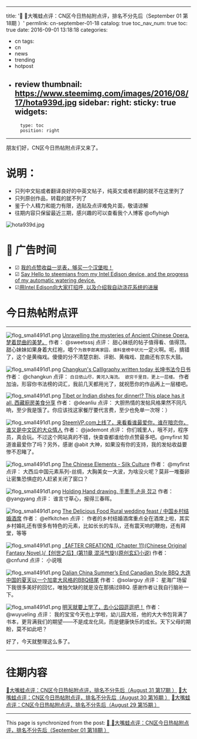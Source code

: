 
---
title: '📌 👾大嘴蛙点评：CN区今日热帖附点评，排名不分先后（September 01 第18期 ）'
permlink: cn-september-01-18
catalog: true
toc_nav_num: true
toc: true
date: 2016-09-01 13:18:18
categories:
- cn
tags:
- cn
- news
- trending
- hotpost
- review
thumbnail: https://www.steemimg.com/images/2016/08/17/hota939d.jpg
sidebar:
    right:
        sticky: true
widgets:
    -
        type: toc
        position: right
---


朋友们好，CN区今日热帖附点评又来了。

# 说明：
* 只列中文贴或者翻译良好的中英文帖子，纯英文或者机翻的就不在这里列了
* 只列原创作品，转载的就不列了
* 鉴于个人精力和能力有限，选贴及点评难免片面，敬请谅解
* 往期内容只保留最近三期，感兴趣的可以查看我个人博客 @oflyhigh

![hota939d.jpg](https://www.steemimg.com/images/2016/08/17/hota939d.jpg)

# 📌 广告时间

* ☑ [我的点赞收益一览表，够买一个汉堡啦！](https://steemit.com/cn/@oflyhigh/6bwaob)
* ☑ [Say Hello to steemians from my Intel Edison device, and the progress of my automatic watering device.](https://steemit.com/life/@oflyhigh/say-hello-to-steemians-from-my-intel-edison-device-and-the-progress-of-my-automatic-watering-device)
* ☑[用Intel Edison向大家打招呼, 以及介绍我自动浇花系统的进展](https://steemit.com/cn/@oflyhigh/intel-edison)


# 今日热帖附点评
****
![flog_small491d1.png](https://www.steemimg.com/images/2016/08/17/flog_small491d1.png)
[Unravelling the mysteries of Ancient Chinese Opera. 梦着昆曲的美梦。](https://steemit.com/art/@sweetsssj/dreaming-of-kunqu-opera)
作者： @sweetsssj
点评： 甜心妹纸的帖子值得看、值得顶。甜心妹妹如果身着大红袍，唱个`为救李郎离家园，谁料皇榜中状元`一定火啊。呃，搞错了，这个是黄梅戏。傻傻的分不清楚京剧、评剧、黄梅戏、昆曲还有京东大鼓。

![flog_small491d1.png](https://www.steemimg.com/images/2016/08/17/flog_small491d1.png)
[Changkun's Calllgraphy written today 长坤书法今日书](https://steemit.com/art/@changkun/changkun-s-calllgraphy-written-today)
作者： @changkun
点评： `白日依山尽，黄河入海流。
欲穷千里目，更上一层楼。` 作者加油，形容你书法榜的词汇，我前几天都用光了，就祝愿你的作品再上一层楼吧。

![flog_small491d1.png](https://www.steemimg.com/images/2016/08/17/flog_small491d1.png)
[Tibet or Indian dishes for dinner!? This place has it all. 西藏廚房美食分享](https://steemit.com/food/@deanliu/tibet-or-indian-dishes-for-dinner-this-place-has-it-all)
作者： @deanliu
点评： 大胆热情的发帖风格果然不同凡响，至少我是饿了。你应该找这家餐厅要代言费，至少也免单一次呀：）

![flog_small491d1.png](https://www.steemimg.com/images/2016/08/17/flog_small491d1.png)
[SteemVP.com上线了，来看看谁最爱你，谁在暗恋你，谁又是中文区的大众情人](https://steemit.com/cn/@jademont/steemvp-com)
作者： @jademont
点评： 你们城里人，哦不对，程序员，真会玩。不过这个网站真的不错，快查查都谁给你点赞最多吧。@myfirst 知道谁最爱你了吗？另外，感谢 @abit 大神，如果没有你的支持，我的发帖收益要惨不忍睹了。

![flog_small491d1.png](https://www.steemimg.com/images/2016/08/17/flog_small491d1.png)
[The Chinese Elements - Silk Culture](https://steemit.com/travel/@myfirst/the-chinese-elements-silk-culture-cny)
作者： @myfirst
点评： 大西瓜中国元素系列-丝绸，大胸美女一大波，为啥没火呢？莫非一堆蚕卵让密集恐惧症的人赶紧关闭了窗口？

![flog_small491d1.png](https://www.steemimg.com/images/2016/08/17/flog_small491d1.png)
[Holding Hand drawing. 手牽手.손을 잡고](https://steemit.com/art/@yangyang/holding-hand-drawing)
作者： @yangyang
点评： 谁言寸草心，报得三春晖。

![flog_small491d1.png](https://www.steemimg.com/images/2016/08/17/flog_small491d1.png)
[The Delicious Food Rural wedding feast / 中国乡村结婚酒席](https://steemit.com/cn/@elfkitchen/the-delicious-food-rural-wedding-feast)
作者： @elfkitchen
点评： 作者的乡村结婚酒席重点全在酒席上啦，其实乡村婚礼还有很多有特色的元素，比如长长的车队，还有震天响的鞭炮，还有拜堂，等等

![flog_small491d1.png](https://www.steemimg.com/images/2016/08/17/flog_small491d1.png)
[【AFTER CREATION】(Chapter 11)(Chinese Original Fantasy Novel.)/【创世之后】(第11章 混沌气旋)(原创玄幻小说)](https://steemit.com/cn/@cnfund/after-creation-chapter-11-chinese-original-fantasy-novel-11)
作者：  @cnfund
点评：  小说哦

![flog_small491d1.png](https://www.steemimg.com/images/2016/08/17/flog_small491d1.png)
[Dalian China Summer’s End Canadian Style BBQ 大连中国的夏天以一个加拿大风格的BBQ结尾](https://steemit.com/life/@solarguy/dalian-china-summer-s-end-canadian-style-bbq-bbq)
作者： @solarguy
点评： 星海广场留下我很多美好的回忆，唯独欠缺的就是没在那搞过BBQ. 感谢作者让我自行脑补一下。

![flog_small491d1.png](https://www.steemimg.com/images/2016/08/17/flog_small491d1.png)
[明天就要上学了，去小公园逛逛吧！](https://steemit.com/life/@wuyueling/iedx2)
作者： @wuyueling
点评：  我的宝宝今天也上学啦，幼儿园大班，他的大大书包背满了书本，更背满我们的期望——不是成龙化凤，而是健康快乐的成长。天下父母的期盼，莫不如此吧？

好了，今天就整理这么多了。
****

# 往期内容
[ 👾大嘴蛙点评：CN区今日热帖附点评，排名不分先后（August 31 第17期 ）](https://steemit.com/cn/@oflyhigh/cn-august-31-17)
[ 👾大嘴蛙点评：CN区今日热帖附点评，排名不分先后（August 30 第16期 ）](https://steemit.com/cn/@oflyhigh/cn-august-30-16)
[ 👾大嘴蛙点评：CN区今日热帖附点评，排名不分先后（August 29 第15期 ）](https://steemit.com/cn/@oflyhigh/cn-august-29-15)

- - -

This page is synchronized from the post: [📌 👾大嘴蛙点评：CN区今日热帖附点评，排名不分先后（September 01 第18期 ）](https://steemit.com/@oflyhigh/cn-september-01-18)
